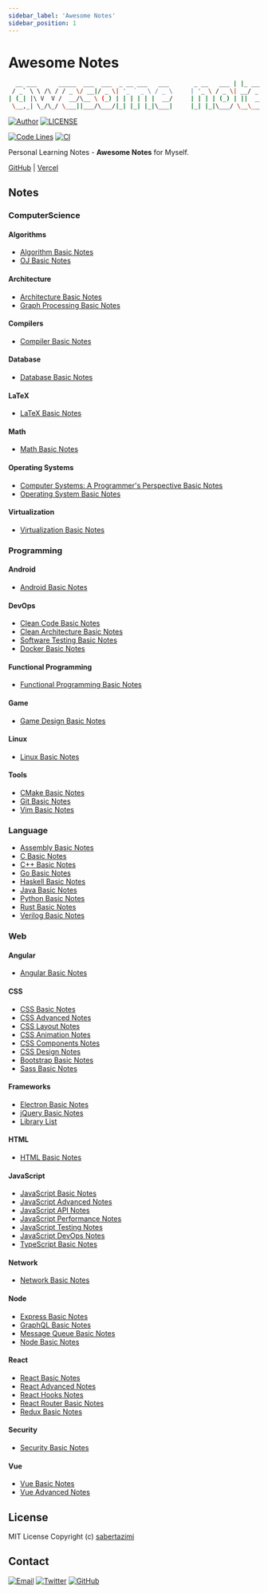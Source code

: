 ```yaml
---
sidebar_label: 'Awesome Notes'
sidebar_position: 1
---
```


# Awesome Notes

```bash
  __ ___      _____  ___  ___  _ __ ___   ___       _ __   ___ | |_ ___  ___
 / _` \ \ /\ / / _ \/ __|/ _ \| '_ ` _ \ / _ \     | '_ \ / _ \| __/ _ \/ __|
| (_| |\ V  V /  __/\__ \ (_) | | | | | |  __/     | | | | (_) | ||  __/\__ \
 \__,_| \_/\_/ \___||___/\___/|_| |_| |_|\___|     |_| |_|\___/ \__\___||___/
```

[![Author](https://img.shields.io/badge/author-sabertaz-lightgrey?style=for-the-badge)](https://github.com/sabertazimi)
[![LICENSE](https://img.shields.io/github/license/sabertazimi/awesome-notes?style=for-the-badge)](https://raw.githubusercontent.com/sabertazimi/awesome-notes/main/LICENSE)

[![Code Lines](https://img.shields.io/tokei/lines/github/sabertazimi/awesome-notes?style=for-the-badge&logo=visualstudiocode)](https://github.com/sabertazimi/awesome-notes)
[![CI](https://img.shields.io/github/workflow/status/sabertazimi/awesome-notes/CI/main?style=for-the-badge&logo=github)](https://github.com/sabertazimi/awesome-notes/actions/workflows/ci.yml)

Personal Learning Notes - **Awesome Notes** for Myself.

[GitHub](https://sabertazimi.github.io/awesome-notes) | [Vercel](https://notes.tazimi.dev)

## Notes

### ComputerScience

#### Algorithms

- [Algorithm Basic Notes](https://sabertazimi.github.io/awesome-notes/computerScience/algorithms/algorithmsBasicNotes)
- [OJ Basic Notes](https://sabertazimi.github.io/awesome-notes/computerScience/algorithms/ojBasicNotes)

#### Architecture

- [Architecture Basic Notes](https://sabertazimi.github.io/awesome-notes/computerScience/architecture/archBasicNotes)
- [Graph Processing Basic Notes](https://sabertazimi.github.io/awesome-notes/computerScience/architecture/graphProcessingBasicNotes)

#### Compilers

- [Compiler Basic Notes](https://sabertazimi.github.io/awesome-notes/computerScience/compilers/compilersBasicNotes)

#### Database

- [Database Basic Notes](https://sabertazimi.github.io/awesome-notes/computerScience/database/databaseBasicNotes)

#### LaTeX

- [LaTeX Basic Notes](https://sabertazimi.github.io/awesome-notes/computerScience/latex/latexBasicNotes)

#### Math

- [Math Basic Notes](https://sabertazimi.github.io/awesome-notes/computerScience/math/mathBasicNotes)

#### Operating Systems

- [Computer Systems: A Programmer's Perspective Basic Notes](https://sabertazimi.github.io/awesome-notes/computerScience/operatingSystems/CSAPP)
- [Operating System Basic Notes](https://sabertazimi.github.io/awesome-notes/computerScience/operatingSystems/operatingSystemsBasicNotes)

#### Virtualization

- [Virtualization Basic Notes](https://sabertazimi.github.io/awesome-notes/computerScience/virtualization/virtualBasicNotes)

### Programming

#### Android

- [Android Basic Notes](https://sabertazimi.github.io/awesome-notes/programming/android/androidBasicNotes)

#### DevOps

- [Clean Code Basic Notes](https://sabertazimi.github.io/awesome-notes/programming/devops/cleanCodeBasicNotes)
- [Clean Architecture Basic Notes](https://sabertazimi.github.io/awesome-notes/programming/devops/cleanArchitectureBasicNotes)
- [Software Testing Basic Notes](https://sabertazimi.github.io/awesome-notes/programming/devops/softwareTestingBasicNotes)
- [Docker Basic Notes](https://sabertazimi.github.io/awesome-notes/programming/devops/dockerBasicNotes)

#### Functional Programming

- [Functional Programming Basic Notes](https://sabertazimi.github.io/awesome-notes/programming/functionalProgramming/functionalProgrammingBasicNotes)

#### Game

- [Game Design Basic Notes](https://sabertazimi.github.io/awesome-notes/programming/game/gameDesignBasicNotes)

#### Linux

- [Linux Basic Notes](https://sabertazimi.github.io/awesome-notes/programming/linux/linuxBasicNotes)

#### Tools

- [CMake Basic Notes](https://sabertazimi.github.io/awesome-notes/programming/tools/buildTools/CMakeBasicNotes)
- [Git Basic Notes](https://sabertazimi.github.io/awesome-notes/programming/tools/git/gitBasicNotes)
- [Vim Basic Notes](https://sabertazimi.github.io/awesome-notes/programming/tools/vim/vimBasicNotes)

### Language

- [Assembly Basic Notes](https://sabertazimi.github.io/awesome-notes/language/assembly/assemblyBasicNotes)
- [C Basic Notes](https://sabertazimi.github.io/awesome-notes/language/c/cBasicNotes)
- [C++ Basic Notes](https://sabertazimi.github.io/awesome-notes/language/cpp/cppBasicNotes)
- [Go Basic Notes](https://sabertazimi.github.io/awesome-notes/language/go/goBasicNotes)
- [Haskell Basic Notes](https://sabertazimi.github.io/awesome-notes/language/haskell/haskellBasicNotes)
- [Java Basic Notes](https://sabertazimi.github.io/awesome-notes/language/java/javaBasicNotes)
- [Python Basic Notes](https://sabertazimi.github.io/awesome-notes/language/python/pythonBasicNotes)
- [Rust Basic Notes](https://sabertazimi.github.io/awesome-notes/language/rust/rustBasicNotes)
- [Verilog Basic Notes](https://sabertazimi.github.io/awesome-notes/language/verilog/verilogBasicNotes)

### Web

#### Angular

- [Angular Basic Notes](https://sabertazimi.github.io/awesome-notes/web/angular/angularBasicNotes)

#### CSS

- [CSS Basic Notes](https://sabertazimi.github.io/awesome-notes/web/css/cssBasicNotes)
- [CSS Advanced Notes](https://sabertazimi.github.io/awesome-notes/web/css/cssAdvancedNotes)
- [CSS Layout Notes](https://sabertazimi.github.io/awesome-notes/web/css/cssLayoutNotes)
- [CSS Animation Notes](https://sabertazimi.github.io/awesome-notes/web/css/cssAnimationNotes)
- [CSS Components Notes](https://sabertazimi.github.io/awesome-notes/web/css/cssComponentsNotes)
- [CSS Design Notes](https://sabertazimi.github.io/awesome-notes/web/css/cssDesignNotes)
- [Bootstrap Basic Notes](https://sabertazimi.github.io/awesome-notes/web/css/bootstrapBasicNotes)
- [Sass Basic Notes](https://sabertazimi.github.io/awesome-notes/web/css/sassBasicNotes)

#### Frameworks

- [Electron Basic Notes](https://sabertazimi.github.io/awesome-notes/web/frameworks/electronBasicNotes)
- [jQuery Basic Notes](https://sabertazimi.github.io/awesome-notes/web/frameworks/jQueryBasicNotes)
- [Library List](https://sabertazimi.github.io/awesome-notes/web/frameworks/libraryBasicNotes)

#### HTML

- [HTML Basic Notes](https://sabertazimi.github.io/awesome-notes/web/html/htmlBasicNotes)

#### JavaScript

- [JavaScript Basic Notes](https://sabertazimi.github.io/awesome-notes/web/javascript/javascriptBasicNotes)
- [JavaScript Advanced Notes](https://sabertazimi.github.io/awesome-notes/web/javascript/javascriptAdvancedNotes)
- [JavaScript API Notes](https://sabertazimi.github.io/awesome-notes/web/javascript/javascriptAPINotes)
- [JavaScript Performance Notes](https://sabertazimi.github.io/awesome-notes/web/javascript/javascriptPerformanceNotes)
- [JavaScript Testing Notes](https://sabertazimi.github.io/awesome-notes/web/javascript/javascriptTestingNotes)
- [JavaScript DevOps Notes](https://sabertazimi.github.io/awesome-notes/web/javascript/javascriptDevOpsNotes)
- [TypeScript Basic Notes](https://sabertazimi.github.io/awesome-notes/web/javascript/typescriptBasicNotes)

#### Network

- [Network Basic Notes](https://sabertazimi.github.io/awesome-notes/web/network/networkBasicNotes)

#### Node

- [Express Basic Notes](https://sabertazimi.github.io/awesome-notes/web/node/expressBasicNotes)
- [GraphQL Basic Notes](https://sabertazimi.github.io/awesome-notes/web/node/graphqlBasicNotes)
- [Message Queue Basic Notes](https://sabertazimi.github.io/awesome-notes/web/node/messageQueueBasicNotes)
- [Node Basic Notes](https://sabertazimi.github.io/awesome-notes/web/node/nodeBasicNotes)

#### React

- [React Basic Notes](https://sabertazimi.github.io/awesome-notes/web/react/reactBasicNotes)
- [React Advanced Notes](https://sabertazimi.github.io/awesome-notes/web/react/reactAdvancedNotes)
- [React Hooks Notes](https://sabertazimi.github.io/awesome-notes/web/react/reactHooksNotes)
- [React Router Basic Notes](https://sabertazimi.github.io/awesome-notes/web/react/reactRouterBasicNotes)
- [Redux Basic Notes](https://sabertazimi.github.io/awesome-notes/web/react/reduxBasicNotes)

#### Security

- [Security Basic Notes](https://sabertazimi.github.io/awesome-notes/web/security/securityBasicNotes)

#### Vue

- [Vue Basic Notes](https://sabertazimi.github.io/awesome-notes/web/vue/vueBasicNotes)
- [Vue Advanced Notes](https://sabertazimi.github.io/awesome-notes/web/vue/vueAdvancedNotes)

## License

MIT License Copyright (c) [sabertazimi](https://github.com/sabertazimi)

## Contact

[![Email](https://img.shields.io/badge/-Gmail-ea4335?style=for-the-badge&logo=gmail&logoColor=white)](mailto:sabertazimi@gmail.com)
[![Twitter](https://img.shields.io/badge/-Twitter-1da1f2?style=for-the-badge&logo=twitter&logoColor=white)](https://twitter.com/sabertazimi)
[![GitHub](https://img.shields.io/badge/-GitHub-181717?style=for-the-badge&logo=github&logoColor=white)](https://github.com/sabertazimi)
